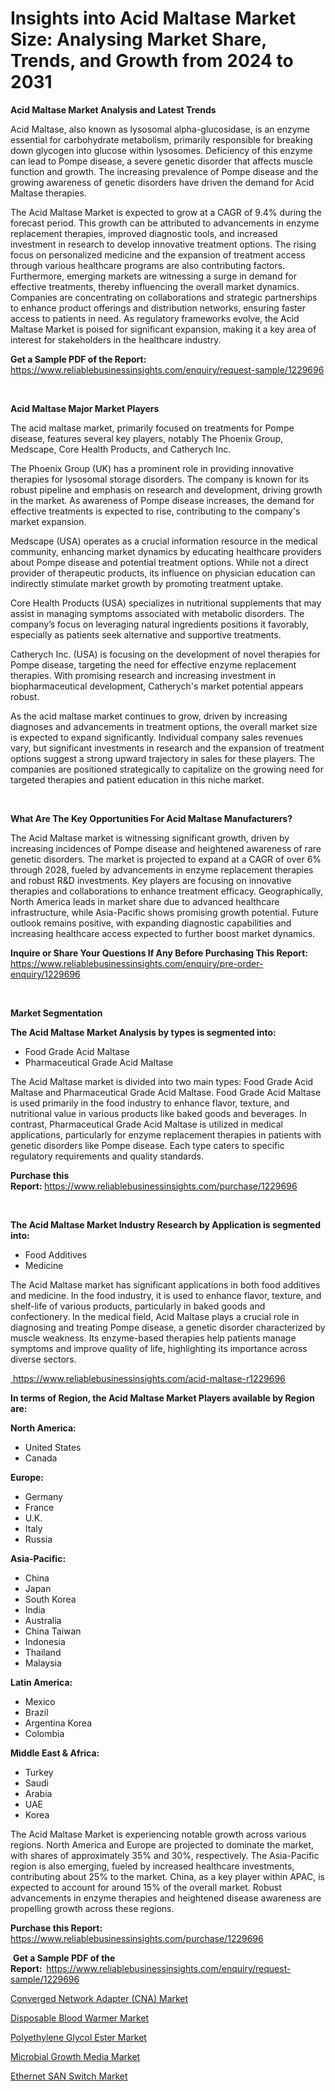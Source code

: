 <p><h1>Insights into Acid Maltase Market Size: Analysing Market Share, Trends, and Growth from 2024 to 2031</h1></p><p><strong>Acid Maltase Market Analysis and Latest Trends</strong></p>
<p><p>Acid Maltase, also known as lysosomal alpha-glucosidase, is an enzyme essential for carbohydrate metabolism, primarily responsible for breaking down glycogen into glucose within lysosomes. Deficiency of this enzyme can lead to Pompe disease, a severe genetic disorder that affects muscle function and growth. The increasing prevalence of Pompe disease and the growing awareness of genetic disorders have driven the demand for Acid Maltase therapies.</p><p>The Acid Maltase Market is expected to grow at a CAGR of 9.4% during the forecast period. This growth can be attributed to advancements in enzyme replacement therapies, improved diagnostic tools, and increased investment in research to develop innovative treatment options. The rising focus on personalized medicine and the expansion of treatment access through various healthcare programs are also contributing factors. Furthermore, emerging markets are witnessing a surge in demand for effective treatments, thereby influencing the overall market dynamics. Companies are concentrating on collaborations and strategic partnerships to enhance product offerings and distribution networks, ensuring faster access to patients in need. As regulatory frameworks evolve, the Acid Maltase Market is poised for significant expansion, making it a key area of interest for stakeholders in the healthcare industry.</p></p>
<p><strong>Get a Sample PDF of the Report:&nbsp;</strong> <a href="https://www.reliablebusinessinsights.com/enquiry/request-sample/1229696?utm_campaign=60&utm_medium=2&utm_source=Github&utm_content=ia&utm_term=10112024&utm_id=acid-maltase">https://www.reliablebusinessinsights.com/enquiry/request-sample/1229696</a></p>
<p>&nbsp;</p>
<p><strong>Acid Maltase Major Market Players</strong></p>
<p><p>The acid maltase market, primarily focused on treatments for Pompe disease, features several key players, notably The Phoenix Group, Medscape, Core Health Products, and Catherych Inc. </p><p>The Phoenix Group (UK) has a prominent role in providing innovative therapies for lysosomal storage disorders. The company is known for its robust pipeline and emphasis on research and development, driving growth in the market. As awareness of Pompe disease increases, the demand for effective treatments is expected to rise, contributing to the company's market expansion.</p><p>Medscape (USA) operates as a crucial information resource in the medical community, enhancing market dynamics by educating healthcare providers about Pompe disease and potential treatment options. While not a direct provider of therapeutic products, its influence on physician education can indirectly stimulate market growth by promoting treatment uptake.</p><p>Core Health Products (USA) specializes in nutritional supplements that may assist in managing symptoms associated with metabolic disorders. The company’s focus on leveraging natural ingredients positions it favorably, especially as patients seek alternative and supportive treatments.</p><p>Catherych Inc. (USA) is focusing on the development of novel therapies for Pompe disease, targeting the need for effective enzyme replacement therapies. With promising research and increasing investment in biopharmaceutical development, Catherych's market potential appears robust.</p><p>As the acid maltase market continues to grow, driven by increasing diagnoses and advancements in treatment options, the overall market size is expected to expand significantly. Individual company sales revenues vary, but significant investments in research and the expansion of treatment options suggest a strong upward trajectory in sales for these players. The companies are positioned strategically to capitalize on the growing need for targeted therapies and patient education in this niche market.</p></p>
<p>&nbsp;</p>
<p><strong>What Are The Key Opportunities For Acid Maltase Manufacturers?</strong></p>
<p><p>The Acid Maltase market is witnessing significant growth, driven by increasing incidences of Pompe disease and heightened awareness of rare genetic disorders. The market is projected to expand at a CAGR of over 6% through 2028, fueled by advancements in enzyme replacement therapies and robust R&D investments. Key players are focusing on innovative therapies and collaborations to enhance treatment efficacy. Geographically, North America leads in market share due to advanced healthcare infrastructure, while Asia-Pacific shows promising growth potential. Future outlook remains positive, with expanding diagnostic capabilities and increasing healthcare access expected to further boost market dynamics.</p></p>
<p><strong>Inquire or Share Your Questions If Any Before Purchasing This Report:</strong> <a href="https://www.reliablebusinessinsights.com/enquiry/pre-order-enquiry/1229696?utm_campaign=60&utm_medium=2&utm_source=Github&utm_content=ia&utm_term=10112024&utm_id=acid-maltase">https://www.reliablebusinessinsights.com/enquiry/pre-order-enquiry/1229696</a></p>
<p>&nbsp;</p>
<p><strong>Market Segmentation</strong></p>
<p><strong>The Acid Maltase Market Analysis by types is segmented into:</strong></p>
<p><ul><li>Food Grade Acid Maltase</li><li>Pharmaceutical Grade Acid Maltase</li></ul></p>
<p><p>The Acid Maltase market is divided into two main types: Food Grade Acid Maltase and Pharmaceutical Grade Acid Maltase. Food Grade Acid Maltase is used primarily in the food industry to enhance flavor, texture, and nutritional value in various products like baked goods and beverages. In contrast, Pharmaceutical Grade Acid Maltase is utilized in medical applications, particularly for enzyme replacement therapies in patients with genetic disorders like Pompe disease. Each type caters to specific regulatory requirements and quality standards.</p></p>
<p><strong>Purchase this Report:&nbsp;</strong><a href="https://www.reliablebusinessinsights.com/purchase/1229696?utm_campaign=60&utm_medium=2&utm_source=Github&utm_content=ia&utm_term=10112024&utm_id=acid-maltase">https://www.reliablebusinessinsights.com/purchase/1229696</a></p>
<p>&nbsp;</p>
<p><strong>The Acid Maltase Market Industry Research by Application is segmented into:</strong></p>
<p><ul><li>Food Additives</li><li>Medicine</li></ul></p>
<p><p>The Acid Maltase market has significant applications in both food additives and medicine. In the food industry, it is used to enhance flavor, texture, and shelf-life of various products, particularly in baked goods and confectionery. In the medical field, Acid Maltase plays a crucial role in diagnosing and treating Pompe disease, a genetic disorder characterized by muscle weakness. Its enzyme-based therapies help patients manage symptoms and improve quality of life, highlighting its importance across diverse sectors.</p></p>
<p><a href="https://www.reliablebusinessinsights.com/acid-maltase-r1229696?utm_campaign=60&utm_medium=2&utm_source=Github&utm_content=ia&utm_term=10112024&utm_id=acid-maltase">&nbsp;https://www.reliablebusinessinsights.com/acid-maltase-r1229696</a></p>
<p><strong>In terms of Region, the Acid Maltase Market Players available by Region are:</strong></p>
<p>
    <p> <strong> North America: </strong>
        <ul>
            <li>United States</li>
            <li>Canada</li>
        </ul>
        </p> 
    <p> <strong> Europe: </strong>
        <ul>
            <li>Germany</li>
            <li>France</li>
            <li>U.K.</li>
            <li>Italy</li>
            <li>Russia</li>
        </ul>
        </p> 
    <p> <strong> Asia-Pacific: </strong>
        <ul>
            <li>China</li>
            <li>Japan</li>
            <li>South Korea</li>
            <li>India</li>
            <li>Australia</li>
            <li>China Taiwan</li>
            <li>Indonesia</li>
            <li>Thailand</li>
            <li>Malaysia</li>
        </ul>
        </p> 
    <p> <strong> Latin America: </strong>
        <ul>
            <li>Mexico</li>
            <li>Brazil</li>
            <li>Argentina Korea</li>
            <li>Colombia</li>
        </ul>
        </p> 
    <p> <strong> Middle East & Africa: </strong>
        <ul>
            <li>Turkey</li>
            <li>Saudi</li>
            <li>Arabia</li>
            <li>UAE</li>
            <li>Korea</li>
        </ul>
    </p>
    </p>
<p><p>The Acid Maltase Market is experiencing notable growth across various regions. North America and Europe are projected to dominate the market, with shares of approximately 35% and 30%, respectively. The Asia-Pacific region is also emerging, fueled by increased healthcare investments, contributing about 25% to the market. China, as a key player within APAC, is expected to account for around 15% of the overall market. Robust advancements in enzyme therapies and heightened disease awareness are propelling growth across these regions.</p></p>
<p><strong>Purchase this Report: </strong><a href="https://www.reliablebusinessinsights.com/purchase/1229696?utm_campaign=60&utm_medium=2&utm_source=Github&utm_content=ia&utm_term=10112024&utm_id=acid-maltase">https://www.reliablebusinessinsights.com/purchase/1229696</a></p>
<p>&nbsp;<strong>Get a Sample PDF of the Report:&nbsp;&nbsp;</strong><a href="https://www.reliablebusinessinsights.com/enquiry/request-sample/1229696?utm_campaign=60&utm_medium=2&utm_source=Github&utm_content=ia&utm_term=10112024&utm_id=acid-maltase">https://www.reliablebusinessinsights.com/enquiry/request-sample/1229696</a></p>
<p><strong></strong></p>
<p><p><a href="https://www.linkedin.com/pulse/converged-network-adaptercna-industry-sector-market-dynamics-ckzqc?utm_campaign=60&utm_medium=2&utm_source=Github&utm_content=ia&utm_term=10112024&utm_id=acid-maltase">Converged Network Adapter (CNA) Market</a></p><p><a href="https://issuu.com/reportprime-2/docs/disposable-blood-warmer-market-size_6b883706e83302?utm_campaign=60&utm_medium=2&utm_source=Github&utm_content=ia&utm_term=10112024&utm_id=acid-maltase">Disposable Blood Warmer Market</a></p><p><a href="https://github.com/rozh43oreder/Market-Research-Report-List-1/blob/main/polyethylene-glycol-ester-market.md?utm_campaign=60&utm_medium=2&utm_source=Github&utm_content=ia&utm_term=10112024&utm_id=acid-maltase">Polyethylene Glycol Ester Market</a></p><p><a href="https://github.com/liz10hnbracht/Market-Research-Report-List-1/blob/main/microbial-growth-media-market.md?utm_campaign=60&utm_medium=2&utm_source=Github&utm_content=ia&utm_term=10112024&utm_id=acid-maltase">Microbial Growth Media Market</a></p><p><a href="https://www.linkedin.com/pulse/ethernet-san-switch-market-outlook-current-assessment-future-ds9xc?utm_campaign=60&utm_medium=2&utm_source=Github&utm_content=ia&utm_term=10112024&utm_id=acid-maltase">Ethernet SAN Switch Market</a></p></p>